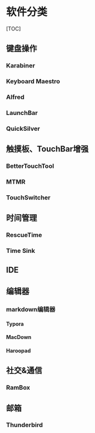 # 软件分类

[TOC]

## 键盘操作

### Karabiner



### Keyboard Maestro



### Alfred



### LaunchBar



### QuickSilver



## 触摸板、TouchBar增强

### BetterTouchTool

### MTMR

### TouchSwitcher

## 时间管理

### RescueTime

### Time Sink



## IDE

## 编辑器

### markdown编辑器

#### Typora

#### MacDown

#### Haroopad





## 社交&通信

### RamBox

## 邮箱

### Thunderbird